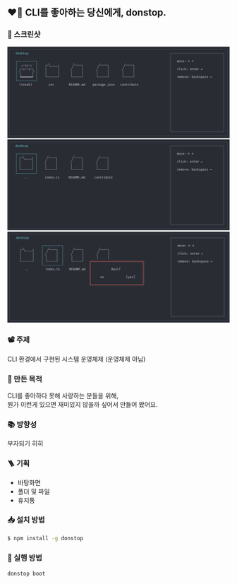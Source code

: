## ❤️‍🔥 CLI를 좋아하는 당신에게, donstop.

### 📸 스크린샷

![flow_1](./images/flow-1.png)
![flow_2](./images/flow-2.png)
![flow_3](./images/flow-3.png)

### 📽️ 주제

CLI 환경에서 구현된 시스템 운영체제 (운영체제 아님)

### 🤔 만든 목적

CLI를 좋아하다 못해 사랑하는 분들을 위해,<br />
뭔가 이런게 있으면 재미있지 않을까 싶어서 만들어 봤어요.

### 📚 방향성

부자되기 히히

### 🪜 기획

- 바탕화면
- 폴더 및 파일
- 휴지통

### 📥 설치 방법

```bash
$ npm install -g donstop
```

### 🔌 실행 방법

```bash
donstop boot
```
